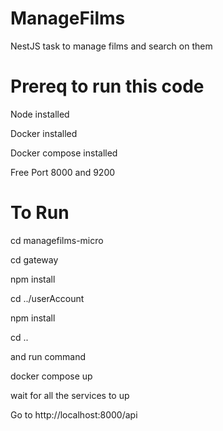 # ManageFilms
NestJS task to manage films and search on them
# Prereq to run this code
  Node installed

  Docker installed

  Docker compose installed

  Free Port 8000 and 9200

# To Run

  cd managefilms-micro

  cd gateway

  npm install

  cd ../userAccount

  npm install
  
  cd ..

and run command

  docker compose up

  wait for all the services to up

  Go to http://localhost:8000/api
